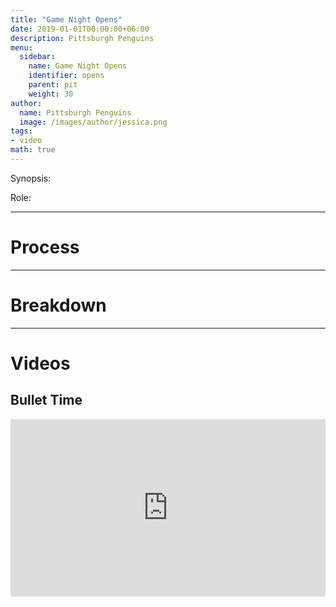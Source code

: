 ```yaml
---
title: "Game Night Opens"
date: 2019-01-01T00:00:00+06:00
description: Pittsburgh Penguins
menu:
  sidebar:
    name: Game Night Opens
    identifier: opens
    parent: pit
    weight: 30
author:
  name: Pittsburgh Penguins
  image: /images/author/jessica.png
tags:
- video
math: true
---
```


Synopsis: 

Role:

---
# Process

---

# Breakdown


---
# Videos

## Bullet Time
<div style="padding:56.25% 0 0 0;position:relative;"><iframe src="https://player.vimeo.com/video/331416930?title=0&amp;byline=0&amp;portrait=0&amp;badge=0&amp;autopause=0&amp;player_id=0&amp;app_id=58479" frameborder="0" allow="autoplay; fullscreen; picture-in-picture; clipboard-write; encrypted-media" style="position:absolute;top:0;left:0;width:100%;height:100%;" title="2018 Pittsburgh Penguins Bullet Time Open"></iframe></div><script src="https://player.vimeo.com/api/player.js"></script>
